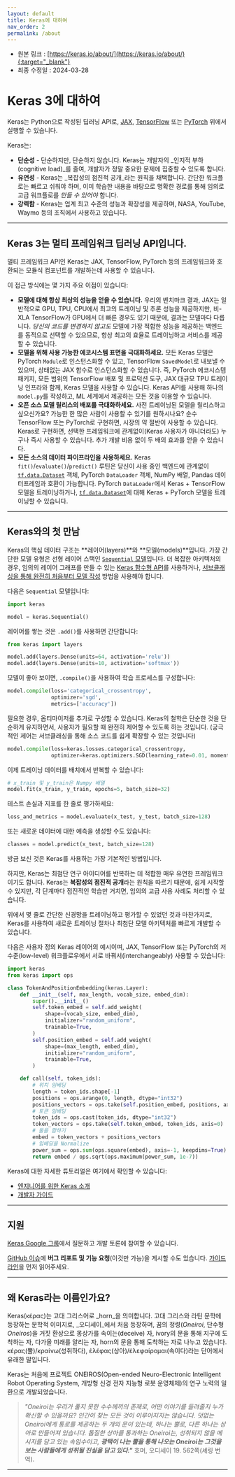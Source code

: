 ```yaml
---
layout: default
title: Keras에 대하여
nav_order: 2
permalink: /about
---
```


* 원본 링크 : [https://keras.io/about/](https://keras.io/about/){:target="_blank"}
* 최종 수정일 : 2024-03-28

# Keras 3에 대하여

Keras는 Python으로 작성된 딥러닝 API로, [JAX](https://jax.readthedocs.io/), [TensorFlow](https://github.com/tensorflow/tensorflow) 또는 [PyTorch](https://pytorch.org/) 위에서 실행할 수 있습니다.

Keras는:

- **단순성** - 단순하지만, 단순하지 않습니다. Keras는 개발자의 _인지적 부하(cognitive load)_를 줄여, 개발자가 정말 중요한 문제에 집중할 수 있도록 합니다.
- **유연성** - Keras는 _복잡성의 점진적 공개_라는 원칙을 채택합니다. 간단한 워크플로는 빠르고 쉬워야 하며, 이미 학습한 내용을 바탕으로 명확한 경로를 통해 임의로 고급 워크플로를 _만들 수 있어야_ 합니다.
- **강력함** - Keras는 업계 최고 수준의 성능과 확장성을 제공하며, NASA, YouTube, Waymo 등의 조직에서 사용하고 있습니다.

----

## Keras 3는 멀티 프레임워크 딥러닝 API입니다.

멀티 프레임워크 API인 Keras는 JAX, TensorFlow, PyTorch 등의 프레임워크와 호환되는 모듈식 컴포넌트를 개발하는데 사용할 수 있습니다.

이 접근 방식에는 몇 가지 주요 이점이 있습니다:

- **모델에 대해 항상 최상의 성능을 얻을 수 있습니다.** 우리의 벤치마크 결과, JAX는 일반적으로 GPU, TPU, CPU에서 최고의 트레이닝 및 추론 성능을 제공하지만, 비-XLA TensorFlow가 GPU에서 더 빠른 경우도 있기 때문에, 결과는 모델마다 다릅니다. _당신의 코드를 변경하지 않고도_ 모델에 가장 적합한 성능을 제공하는 백엔드를 동적으로 선택할 수 있으므로, 항상 최고의 효율로 트레이닝하고 서비스를 제공할 수 있습니다.
- **모델을 위해 사용 가능한 에코시스템 표면을 극대화하세요.** 모든 Keras 모델은 PyTorch `Module`로 인스턴스화할 수 있고, TensorFlow `SavedModel`로 내보낼 수 있으며, 상태없는 JAX 함수로 인스턴스화할 수 있습니다. 즉, PyTorch 에코시스템 패키지, 모든 범위의 TensorFlow 배포 및 프로덕션 도구, JAX 대규모 TPU 트레이닝 인프라와 함께, Keras 모델을 사용할 수 있습니다. Keras API를 사용해 하나의 `model.py`를 작성하고, ML 세계에서 제공하는 모든 것을 이용할 수 있습니다.
- **오픈 소스 모델 릴리스의 배포를 극대화하세요.** 사전 트레이닝된 모델을 릴리스하고 싶으신가요? 가능한 한 많은 사람이 사용할 수 있기를 원하시나요? 순수 TensorFlow 또는 PyTorch로 구현하면, 시장의 약 절반이 사용할 수 있습니다. Keras로 구현하면, 선택한 프레임워크에 관계없이(Keras 사용자가 아니더라도) 누구나 즉시 사용할 수 있습니다. 추가 개발 비용 없이 두 배의 효과를 얻을 수 있습니다.
- **모든 소스의 데이터 파이프라인을 사용하세요.** Keras `fit()`/`evaluate()`/`predict()` 루틴은 당신이 사용 중인 백엔드에 관계없이 [`tf.data.Dataset`](https://www.tensorflow.org/api_docs/python/tf/data/Dataset) 객체, PyTorch `DataLoader` 객체, NumPy 배열, Pandas 데이터프레임과 호환이 가능합니다. PyTorch `DataLoader`에서 Keras + TensorFlow 모델을 트레이닝하거나, [`tf.data.Dataset`](https://www.tensorflow.org/api_docs/python/tf/data/Dataset)에 대해 Keras + PyTorch 모델을 트레이닝할 수 있습니다.

----

## Keras와의 첫 만남

Keras의 핵심 데이터 구조는 **레이어(layers)**와 **모델(models)**입니다. 가장 간단한 모델 유형은 선형 레이어 스택인 [`Sequential` 모델](/guides/sequential_model/)입니다. 더 복잡한 아키텍처의 경우, 임의의 레이어 그래프를 만들 수 있는 [Keras 함수형 API](/guides/functional_api/)를 사용하거나, [서브클래싱을 통해 완전히 처음부터 모델 작성](/guides/making_new_layers_and_models_via_subclassing/) 방법을 사용해야 합니다.

다음은 `Sequential` 모델입니다:

```python
import keras

model = keras.Sequential()
```

레이어를 쌓는 것은 `.add()`를 사용하면 간단합니다:

```python
from keras import layers

model.add(layers.Dense(units=64, activation='relu'))
model.add(layers.Dense(units=10, activation='softmax'))
```

모델이 좋아 보이면, `.compile()`을 사용하여 학습 프로세스를 구성합니다:

```python
model.compile(loss='categorical_crossentropy',
              optimizer='sgd',
              metrics=['accuracy'])
```

필요한 경우, 옵티마이저를 추가로 구성할 수 있습니다. Keras의 철학은 단순한 것을 단순하게 유지하면서, 사용자가 필요할 때 완전히 제어할 수 있도록 하는 것입니다. (궁극적인 제어는 서브클래싱을 통해 소스 코드를 쉽게 확장할 수 있는 것입니다)

```python
model.compile(loss=keras.losses.categorical_crossentropy,
              optimizer=keras.optimizers.SGD(learning_rate=0.01, momentum=0.9, nesterov=True))
```

이제 트레이닝 데이터를 배치에서 반복할 수 있습니다:

```python
# x_train 및 y_train은 Numpy 배열
model.fit(x_train, y_train, epochs=5, batch_size=32)
```

테스트 손실과 지표를 한 줄로 평가하세요:

```python
loss_and_metrics = model.evaluate(x_test, y_test, batch_size=128)
```

또는 새로운 데이터에 대한 예측을 생성할 수도 있습니다:

```python
classes = model.predict(x_test, batch_size=128)
```

방금 보신 것은 Keras를 사용하는 가장 기본적인 방법입니다.

하지만, Keras는 최첨단 연구 아이디어를 반복하는 데 적합한 매우 유연한 프레임워크이기도 합니다. Keras는 **복잡성의 점진적 공개**라는 원칙을 따르기 때문에, 쉽게 시작할 수 있지만, 각 단계마다 점진적인 학습만 거치면, 임의의 고급 사용 사례도 처리할 수 있습니다.

위에서 몇 줄로 간단한 신경망을 트레이닝하고 평가할 수 있었던 것과 마찬가지로, Keras를 사용하여 새로운 트레이닝 절차나 최첨단 모델 아키텍처를 빠르게 개발할 수 있습니다.

다음은 사용자 정의 Keras 레이어의 예시이며, JAX, TensorFlow 또는 PyTorch의 저수준(low-level) 워크플로우에서 서로 바꿔서(interchangeably) 사용할 수 있습니다:

```python
import keras
from keras import ops

class TokenAndPositionEmbedding(keras.Layer):
    def __init__(self, max_length, vocab_size, embed_dim):
        super().__init__()
        self.token_embed = self.add_weight(
            shape=(vocab_size, embed_dim),
            initializer="random_uniform",
            trainable=True,
        )
        self.position_embed = self.add_weight(
            shape=(max_length, embed_dim),
            initializer="random_uniform",
            trainable=True,
        )

    def call(self, token_ids):
        # 위치 임베딩
        length = token_ids.shape[-1]
        positions = ops.arange(0, length, dtype="int32")
        positions_vectors = ops.take(self.position_embed, positions, axis=0)
        # 토큰 임베딩
        token_ids = ops.cast(token_ids, dtype="int32")
        token_vectors = ops.take(self.token_embed, token_ids, axis=0)
        # 둘을 합하기
        embed = token_vectors + positions_vectors
        # 임베딩을 Normalize
        power_sum = ops.sum(ops.square(embed), axis=-1, keepdims=True)
        return embed / ops.sqrt(ops.maximum(power_sum, 1e-7))
```

Keras에 대한 자세한 튜토리얼은 여기에서 확인할 수 있습니다:

- [엔지니어를 위한 Keras 소개](/getting_started/intro_to_keras_for_engineers/)
- [개발자 가이드](/guides/)

----

## 지원

[Keras Google 그룹](https://groups.google.com/forum/#!forum/keras-users)에서 질문하고 개발 토론에 참여할 수 있습니다.

[GitHub 이슈](https://github.com/keras-team/keras/issues)에 **버그 리포트 및 기능 요청**(이것만 가능)을 게시할 수도 있습니다. [가이드라인](https://github.com/keras-team/keras-io/blob/master/templates/contributing.md)을 먼저 읽어주세요.

----

## 왜 Keras라는 이름인가요?

Keras(κέρας)는 고대 그리스어로 _horn_을 의미합니다. 고대 그리스와 라틴 문학에 등장하는 문학적 이미지로, _오디세이_에서 처음 등장하며, 꿈의 정령(_Oneiroi_, 단수형 _Oneiros_)을 거짓 환상으로 몽상가를 속이는(deceive) 자, ivory의 문을 통해 지구에 도착하는 자, 다가올 미래를 알리는 자, horn의 문을 통해 도착하는 자로 나누고 있습니다. κέρας(뿔)/κραίνω(성취하다), ἐλέφας(상아)/ἐλεφαίρομαι(속이다)라는 단어에서 유래한 말입니다.

Keras는 처음에 프로젝트 ONEIROS(Open-ended Neuro-Electronic Intelligent Robot Operating System, 개방형 신경 전자 지능형 로봇 운영체제)의 연구 노력의 일환으로 개발되었습니다.

> _"Oneiroi는 우리가 풀지 못한 수수께끼의 존재로, 어떤 이야기를 들려줄지 누가 확신할 수 있을까요? 인간이 찾는 모든 것이 이루어지지는 않습니다. 덧없는 Oneiroi에게 통로를 제공하는 두 개의 문이 있는데, 하나는 뿔로, 다른 하나는 상아로 만들어져 있습니다. 톱질한 상아를 통과하는 Oneiroi는, 성취되지 않을 메시지를 담고 있는 속임수이고, **광택이 나는 뿔을 통해 나오는 Oneiroi는 그것을 보는 사람들에게 성취될 진실을 담고 있다."**_ 호머, 오디세이 19. 562쪽(셰링 번역).

----

[Just the Docs]: https://just-the-docs.github.io/just-the-docs/
[GitHub Pages]: https://docs.github.com/en/pages
[README]: https://github.com/just-the-docs/just-the-docs-template/blob/main/README.md
[Jekyll]: https://jekyllrb.com
[GitHub Pages / Actions workflow]: https://github.blog/changelog/2022-07-27-github-pages-custom-github-actions-workflows-beta/
[use this template]: https://github.com/just-the-docs/just-the-docs-template/generate
